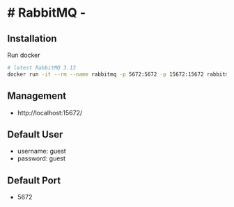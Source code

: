 # # RabbitMQ - 

## Installation
Run docker 
```bash
# latest RabbitMQ 3.13
docker run -it --rm --name rabbitmq -p 5672:5672 -p 15672:15672 rabbitmq:3.13-management
```

## Management
- http://localhost:15672/

## Default User
- username: guest
- password: guest

## Default Port
- 5672